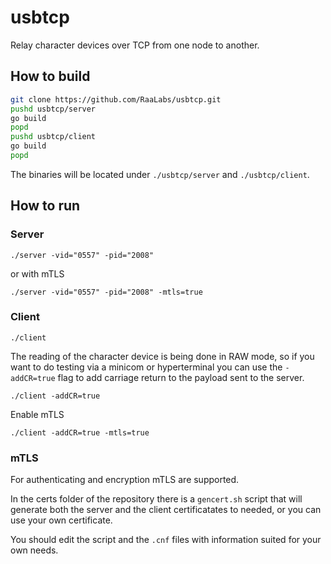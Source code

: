 # usbtcp

Relay character devices over TCP from one node to another.

## How to build

```bash
git clone https://github.com/RaaLabs/usbtcp.git
pushd usbtcp/server
go build
popd
pushd usbtcp/client
go build
popd
```

The binaries will be located under `./usbtcp/server` and `./usbtcp/client`.


## How to run

### Server

`./server -vid="0557" -pid="2008"`

or with mTLS

`./server -vid="0557" -pid="2008" -mtls=true`

### Client

`./client`

The reading of the character device is being done in RAW mode, so if you want to do testing via a minicom or hyperterminal you can use the `-addCR=true` flag to add carriage return to the payload sent to the server.

`./client -addCR=true`

Enable mTLS

`./client -addCR=true -mtls=true`

### mTLS

For authenticating and encryption mTLS are supported.

In the certs folder of the repository there is a `gencert.sh` script that will generate both the server and the client certificatates to needed, or you can use your own certificate.

You should edit the script and the `.cnf` files with information suited for your own needs.
